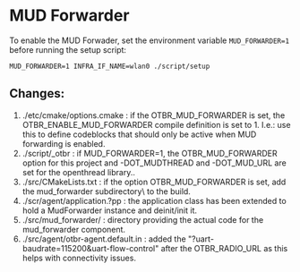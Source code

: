 # MUD Forwarder
To enable the MUD Forwader, set the environment variable `MUD_FORWARDER=1` before running the setup script:
```
MUD_FORWARDER=1 INFRA_IF_NAME=wlan0 ./script/setup
```

## Changes:
1. ./etc/cmake/options.cmake : if the OTBR_MUD_FORWARDER is set, the OTBR_ENABLE_MUD_FORWARDER compile definition is set to 1. I.e.: use this to define codeblocks that should only be active when MUD forwarding is enabled.
2. ./script/_otbr : if MUD_FORWARDER=1, the OTBR_MUD_FORWARDER option for this project and -DOT_MUDTHREAD and -DOT_MUD_URL are set for the openthread library..
3. ./src/CMakeLists.txt : if the option OTBR_MUD_FORWARDER is set, add the mud_forwarder subdirectory\ to the build.
4. ./scr/agent/application.?pp : the application class has been extended to hold a MudForwarder instance and deinit/init it.
5. ./src/mud_forwarder/ : directory providing the actual code for the mud_forwarder component.
6. ./src/agent/otbr-agent.default.in : added the "?uart-baudrate=115200&uart-flow-control" after the OTBR_RADIO_URL as this helps with connectivity issues.

# 